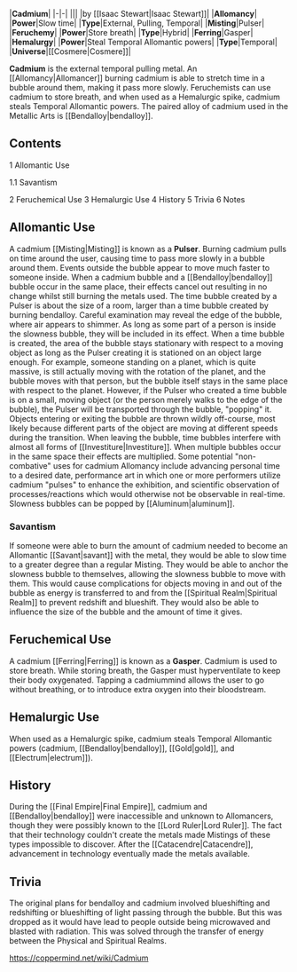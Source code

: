 |**Cadmium**|
|-|-|
|||
|by [[Isaac Stewart\|Isaac Stewart]]|
|**Allomancy**|
|**Power**|Slow time|
|**Type**|External, Pulling, Temporal|
|**Misting**|Pulser|
|**Feruchemy**|
|**Power**|Store breath|
|**Type**|Hybrid|
|**Ferring**|Gasper|
|**Hemalurgy**|
|**Power**|Steal Temporal Allomantic powers|
|**Type**|Temporal|
|**Universe**|[[Cosmere\|Cosmere]]|

**Cadmium** is the external temporal pulling metal. An [[Allomancy\|Allomancer]] burning cadmium is able to stretch time in a bubble around them, making it pass more slowly. Feruchemists can use cadmium to store breath, and when used as a Hemalurgic spike, cadmium steals Temporal Allomantic powers.
The paired alloy of cadmium used in the Metallic Arts is [[Bendalloy\|bendalloy]].

## Contents

1 Allomantic Use

1.1 Savantism


2 Feruchemical Use
3 Hemalurgic Use
4 History
5 Trivia
6 Notes


## Allomantic Use
A cadmium [[Misting\|Misting]] is known as a **Pulser**. Burning cadmium pulls on time around the user, causing time to pass more slowly in a bubble around them. Events outside the bubble appear to move much faster to someone inside.
When a cadmium bubble and a [[Bendalloy\|bendalloy]] bubble occur in the same place, their effects cancel out resulting in no change whilst still burning the metals used. The time bubble created by a Pulser is about the size of a room, larger than a time bubble created by burning bendalloy. Careful examination may reveal the edge of the bubble, where air appears to shimmer. As long as some part of a person is inside the slowness bubble, they will be included in its effect.
When a time bubble is created, the area of the bubble stays stationary with respect to a moving object as long as the Pulser creating it is stationed on an object large enough. For example, someone standing on a planet, which is quite massive, is still actually moving with the rotation of the planet, and the bubble moves with that person, but the bubble itself stays in the same place with respect to the planet. However, if the Pulser who created a time bubble is on a small, moving object (or the person merely walks to the edge of the bubble), the Pulser will be transported through the bubble, "popping" it. Objects entering or exiting the bubble are thrown wildly off-course, most likely because different parts of the object are moving at different speeds during the transition. When leaving the bubble, time bubbles interfere with almost all forms of [[Investiture\|Investiture]]. When multiple bubbles occur in the same space their effects are multiplied.
Some potential "non-combative" uses for cadmium Allomancy include advancing personal time to a desired date, performance art in which one or more performers utilize cadmium "pulses" to enhance the exhibition, and scientific observation of processes/reactions which would otherwise not be observable in real-time.
Slowness bubbles can be popped by [[Aluminum\|aluminum]].

### Savantism
If someone were able to burn the amount of cadmium needed to become an Allomantic [[Savant\|savant]] with the metal, they would be able to slow time to a greater degree than a regular Misting. They would be able to anchor the slowness bubble to themselves, allowing the slowness bubble to move with them. This would cause complications for objects moving in and out of the bubble as energy is transferred to and from the [[Spiritual Realm\|Spiritual Realm]] to prevent redshift and blueshift. They would also be able to influence the size of the bubble and the amount of time it gives.

## Feruchemical Use
A cadmium [[Ferring\|Ferring]] is known as a **Gasper**. Cadmium is used to store breath. While storing breath, the Gasper must hyperventilate to keep their body oxygenated. Tapping a cadmiummind allows the user to go without breathing, or to introduce extra oxygen into their bloodstream.

## Hemalurgic Use
When used as a Hemalurgic spike, cadmium steals Temporal Allomantic powers (cadmium, [[Bendalloy\|bendalloy]], [[Gold\|gold]], and [[Electrum\|electrum]]).

## History
During the [[Final Empire\|Final Empire]], cadmium and [[Bendalloy\|bendalloy]] were inaccessible and unknown to Allomancers, though they were possibly known to the [[Lord Ruler\|Lord Ruler]]. The fact that their technology couldn't create the metals made Mistings of these types impossible to discover. After the [[Catacendre\|Catacendre]], advancement in technology eventually made the metals available.

## Trivia
The original plans for bendalloy and cadmium involved blueshifting and redshifting or blueshifting of light passing through the bubble. But this was dropped as it would have lead to people outside being microwaved and blasted with radiation. This was solved through the transfer of energy between the Physical and Spiritual Realms.


https://coppermind.net/wiki/Cadmium